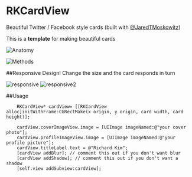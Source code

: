 RKCardView
==========
Beautiful Twitter / Facebook style cards (built with [@JaredTMoskowitz](https://twitter.com/jaredtmoskowitz))

This is a **template** for making beautiful cards

![Anatomy](http://i.imgur.com/bRZpKIZ.png)

![Methods](http://i.imgur.com/xXTljbM.png)

##Responsive Design!
Change the size and the card responds in turn

![responsive](http://i.imgur.com/KmG01Kql.png)
![responsive2](http://i.imgur.com/YVKSVvdl.png)

##Usage
```obj-c
    RKCardView* cardView= [[RKCardView alloc]initWithFrame:CGRectMake(x origin, y origin, card width, card height)];
    
    cardView.coverImageView.image = [UIImage imageNamed:@"your cover photo"];
    cardView.profileImageView.image = [UIImage imageNamed:@"your profile picture"];
    cardView.titleLabel.text = @"Richard Kim";
    [cardView addBlur]; // comment this out if you don't want blur
    [cardView addShadow]; // comment this out if you don't want a shadow
    [self.view addSubview:cardView];
```
